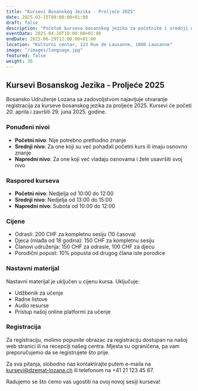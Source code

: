 ```yaml
---
title: "Kursevi Bosanskog Jezika - Proljeće 2025"
date: 2025-03-15T08:00:00+01:00
draft: false
description: "Početak kurseva bosanskog jezika za početnike i srednji nivo."
eventDate: 2025-04-20T10:00:00+01:00
endDate: 2025-06-29T12:00:00+01:00
location: "Kulturni centar, 123 Rue de Lausanne, 1000 Lausanne"
image: "/images/language.jpg"
featured: false
weight: 30
---
```


## Kursevi Bosanskog Jezika - Proljeće 2025

Bosansko Udruženje Lozana sa zadovoljstvom najavljuje otvaranje registracija za kurseve bosanskog jezika za proljeće 2025. Kursevi će početi 20. aprila i završiti 29. juna 2025. godine.

### Ponuđeni nivoi

- **Početni nivo**: Nije potrebno prethodno znanje
- **Srednji nivo**: Za one koji su već pohađali početni kurs ili imaju osnovno znanje
- **Napredni nivo**: Za one koji već vladaju osnovama i žele usavršiti svoj nivo

### Raspored kurseva

- **Početni nivo**: Nedjelja od 10:00 do 12:00
- **Srednji nivo**: Nedjelja od 13:00 do 15:00
- **Napredni nivo**: Subota od 10:00 do 12:00

### Cijene

- Odrasli: 200 CHF za kompletnu sesiju (10 časova)
- Djeca (mlađa od 18 godina): 150 CHF za kompletnu sesiju
- Članovi udruženja: 150 CHF za odrasle, 100 CHF za djecu
- Porodični popust: 10% popusta od drugog člana iste porodice

### Nastavni materijal

Nastavni materijal je uključen u cijenu kursa. Uključuje:
- Udžbenik za učenje
- Radne listove
- Audio resurse
- Pristup našoj online platformi za učenje

### Registracija

Za registraciju, molimo popunite obrazac za registraciju dostupan na našoj web stranici ili na recepciji našeg centra. Mjesta su ograničena, pa vam preporučujemo da se registrujete što prije.

Za sva pitanja, slobodno nas kontaktirajte putem e-maila na kursevi@dzemat-lozana.ch ili telefonom na +41 21 123 45 67.

Radujemo se što ćemo vas ugostiti na ovoj novoj sesiji kurseva!